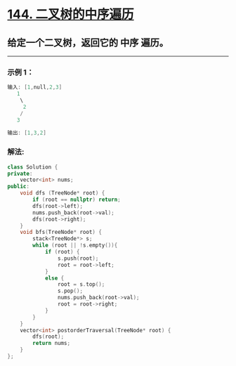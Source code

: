 # **[144. 二叉树的中序遍历](https://leetcode-cn.com/problems/binary-tree-preorder-traversal/)**
 
## 给定一个二叉树，返回它的 **中序** 遍历。

---

### **示例 1：**

```c
输入: [1,null,2,3]  
   1
    \
     2
    /
   3 

输出: [1,3,2]
```

### **解法:**

```c++
class Solution {
private:
    vector<int> nums;
public:
    void dfs (TreeNode* root) {
        if (root == nullptr) return;
        dfs(root->left);
        nums.push_back(root->val);
        dfs(root->right);
    }
    void bfs(TreeNode* root) {
        stack<TreeNode*> s;
        while (root || !s.empty()){
            if (root) {
                s.push(root);
                root = root->left;
            }
            else {
                root = s.top();
                s.pop();
                nums.push_back(root->val);
                root = root->right;       
            }
        }
    }
    vector<int> postorderTraversal(TreeNode* root) {
        dfs(root);
        return nums;
    }
};
```
